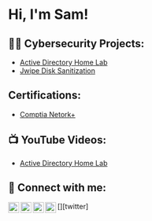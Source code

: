 <h1>Hi, I'm Sam! 
<h2>👨‍💻 Cybersecurity Projects:</h2>

  - [Active Directory Home Lab](https://www.github/SamuelSor/ActiveDirectoryLab)
  - [Jwipe Disk Sanitization](https://www.youtube.com/watch?v=a83ASGn_V_s)

<h2> Certifications:</h2>

  - [Comptia Netork+](https://www.youtube.com/watch?v=a83ASGn_V_s)

<h2>📺 YouTube Videos:</h2>

- [Active Directory Home Lab](https://www.youtube.com/watch?v=a83ASGn_V_s)


<h2> 🤳 Connect with me:</h2>

[<img align="left" alt="JoshMadakor | YouTube" width="22px" src="https://cdn.jsdelivr.net/npm/simple-icons@v3/icons/youtube.svg" />][youtube]
[<img align="left" alt="JoshMadakor | Twitter" width="22px" src="https://cdn.jsdelivr.net/npm/simple-icons@v3/icons/twitter.svg" />][twitter]
[<img align="left" alt="JoshMadakor | LinkedIn" width="22px" src="https://cdn.jsdelivr.net/npm/simple-icons@v3/icons/linkedin.svg" />][linkedin]
[<img align="left" alt="JoshMadakor | Instagram" width="22px" src="https://cdn.jsdelivr.net/npm/simple-icons@v3/icons/instagram.svg" />][instagram]

[youtube]: https://www.youtube.com/c/SamuelSor
[instagram]: https://www.instagram.com/SamuelSor/
[linkedin]: https://linkedin.com/in/SamuelSor

<!--
**joshmadakor1/joshmadakor1** is a ✨ _special_ ✨ repository because its `README.md` (this file) appears on your GitHub profile.

Here are some ideas to get you started:

- 🔭 I’m currently working on ...
- 🌱 I’m currently learning ...
- 👯 I’m looking to collaborate on ...
- 🤔 I’m looking for help with ...
- 💬 Ask me about ...
- 📫 How to reach me: ...
- 😄 Pronouns: ...
- ⚡ Fun fact: ...
-->
